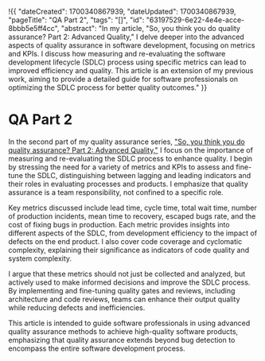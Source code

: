 !{{
    "dateCreated": 1700340867939,
    "dateUpdated": 1700340867939,
    "pageTitle": "QA Part 2",
    "tags": "[]",
    "id": "63197529-6e22-4e4e-acce-8bbb5e5ff4cc",
    "abstract": "In my article, &quot;So, you think you do quality assurance? Part 2: Advanced Quality,&quot; I delve deeper into the advanced aspects of quality assurance in software development, focusing on metrics and KPIs. I discuss how measuring and re-evaluating the software development lifecycle (SDLC) process using specific metrics can lead to improved efficiency and quality. This article is an extension of my previous work, aiming to provide a detailed guide for software professionals on optimizing the SDLC process for better quality outcomes."
}}

# QA Part 2

In the second part of my quality assurance series, ["So, you think you do quality assurance? Part 2: Advanced Quality,"](https://medium.com/draftkings-engineering/so-you-think-you-do-quality-assurance-part-2-advanced-quality-41d323e1c61a) I focus on the importance of measuring and re-evaluating the SDLC process to enhance quality. I begin by stressing the need for a variety of metrics and KPIs to assess and fine-tune the SDLC, distinguishing between lagging and leading indicators and their roles in evaluating processes and products. I emphasize that quality assurance is a team responsibility, not confined to a specific role.

Key metrics discussed include lead time, cycle time, total wait time, number of production incidents, mean time to recovery, escaped bugs rate, and the cost of fixing bugs in production. Each metric provides insights into different aspects of the SDLC, from development efficiency to the impact of defects on the end product. I also cover code coverage and cyclomatic complexity, explaining their significance as indicators of code quality and system complexity.

I argue that these metrics should not just be collected and analyzed, but actively used to make informed decisions and improve the SDLC process. By implementing and fine-tuning quality gates and reviews, including architecture and code reviews, teams can enhance their output quality while reducing defects and inefficiencies.

This article is intended to guide software professionals in using advanced quality assurance methods to achieve high-quality software products, emphasizing that quality assurance extends beyond bug detection to encompass the entire software development process.
